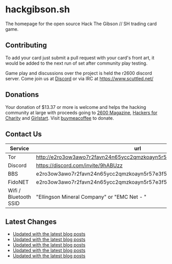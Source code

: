 # hackgibson.sh
The homepage for the open source Hack The Gibson // SH trading card game.


## Contributing

To add your card just submit a pull request with your card's front art, it would be added to the next run of set after community play testing.

Game play and discussions over the project is held the r2600 discord server. Come join us at [Discord](https://discord.com/invite/9hABUzz) or via IRC at https://www.scuttled.net/


## Donations

Your donation of $13.37 or more is welcome and helps the hacking community at large with proceeds going to [2600 Magazine](https://2600.com/), [Hackers for Charity](https://hackersforcharity.org) and [Girlstart](https://girlstart.org).  Visit [buymeacoffee](https://www.buymeacoffee.com/hackgibson.sh) to donate.


## Contact Us

Service | url
-|-
Tor | http://e2ro3ow3awo7r2favn24n65ycc2qmzkoayn5r57e3f56nvjwdcgg32ad.onion
Discord | https://discord.com/invite/9hABUzz
BBS | e2ro3ow3awo7r2favn24n65ycc2qmzkoayn5r57e3f56nvjwdcgg32ad.onion:23
FidoNET | e2ro3ow3awo7r2favn24n65ycc2qmzkoayn5r57e3f56nvjwdcgg32ad.onion:24554
Wifi / Bluetooth SSID | "Ellingson Mineral Company" or "EMC Net - <fidonet address>"

## Latest Changes
<!-- BLOG-POST-LIST:START -->
- [Updated with the latest blog posts](https://github.com/DFW2600/hackgibson.sh/commit/4bb177c9860772117ec2ecd77bf8ec652db75bd0)
- [Updated with the latest blog posts](https://github.com/DFW2600/hackgibson.sh/commit/72769fdfb44812bfa44b7db50457ae3e3aff8326)
- [Updated with the latest blog posts](https://github.com/DFW2600/hackgibson.sh/commit/20691d781dccc79c177871ada00f5a0d8f49211c)
- [Updated with the latest blog posts](https://github.com/DFW2600/hackgibson.sh/commit/3e57d076e581f8e97776ab301159b9755f4f49e2)
- [Updated with the latest blog posts](https://github.com/DFW2600/hackgibson.sh/commit/a7257e771aadeb3233e4af1e2e8c5134f8d63e90)
<!-- BLOG-POST-LIST:END -->
